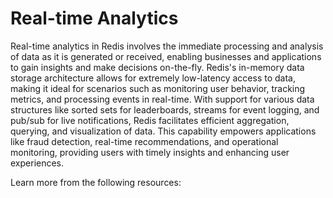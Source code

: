 # Real-time Analytics

Real-time analytics in Redis involves the immediate processing and analysis of data as it is generated or received, enabling businesses and applications to gain insights and make decisions on-the-fly. Redis's in-memory data storage architecture allows for extremely low-latency access to data, making it ideal for scenarios such as monitoring user behavior, tracking metrics, and processing events in real-time. With support for various data structures like sorted sets for leaderboards, streams for event logging, and pub/sub for live notifications, Redis facilitates efficient aggregation, querying, and visualization of data. This capability empowers applications like fraud detection, real-time recommendations, and operational monitoring, providing users with timely insights and enhancing user experiences.

Learn more from the following resources:


